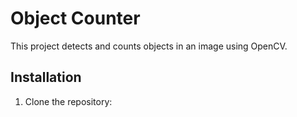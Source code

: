 # Object Counter

This project detects and counts objects in an image using OpenCV.

## Installation

1. Clone the repository:
